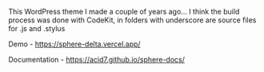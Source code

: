 This WordPress theme I made a couple of years ago... I think the build process was done with CodeKit, in folders with underscore are source files for .js and .stylus

Demo - https://sphere-delta.vercel.app/

Documentation - https://acid7.github.io/sphere-docs/